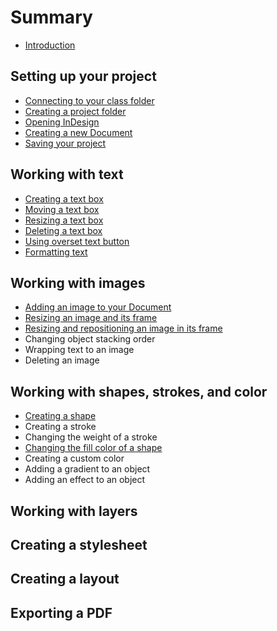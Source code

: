 # Summary

* [Introduction](README.md)

## Setting up your project
* [Connecting to your class folder](connecting-to-your-class-folder.md)
* [Creating a project folder](creating-a-project-folder.md)
* [Opening InDesign](opening-indesign.md)
* [Creating a new Document](creating-a-new-document.md)
* [Saving your project](saving-your-project.md)

## Working with text
* [Creating a text box](creating-a-text-box.md)
* [Moving a text box](moving-a-text-box.md)
* [Resizing a text box](resizing-a-text-box.md)
* [Deleting a text box](deleting-a-text-box.md)
* [Using overset text button](using-overset-text-button.md)
* [Formatting text](formatting-text.md)

## Working with images
* [Adding an image to your Document](adding-an-image-to-your-document.md)
* [Resizing an image and its frame](resizing-an-image-and-its-frame.md)
* [Resizing and repositioning an image in its frame](resizing-and-repositioning-an-image-in-its-frame.md)
* Changing object stacking order
* Wrapping text to an image
* Deleting an image

## Working with shapes, strokes, and color
* [Creating a shape](creating-a-shape.md)
* Creating a stroke
* Changing the weight of a stroke
* [Changing the fill color of a shape](changing-a-shapes-fill-color.md)
* Creating a custom color
* Adding a gradient to an object
* Adding an effect to an object

## Working with layers

## Creating a stylesheet

## Creating a layout

## Exporting a PDF

